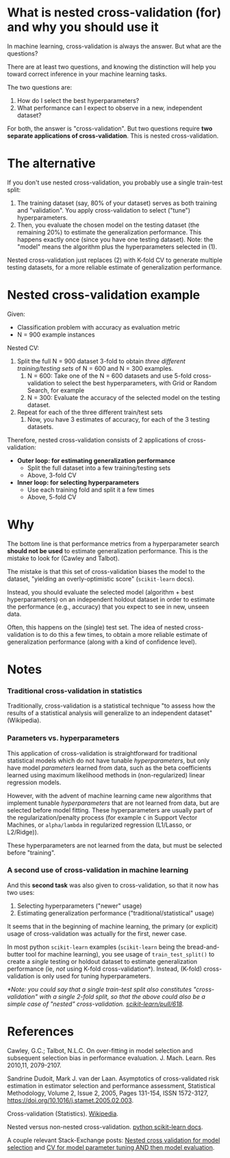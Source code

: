 # What is nested cross-validation (for) and why you should use it

In machine learning, cross-validation is always the answer. But what are the
questions?

There are at least two questions, and knowing the distinction will help you
toward correct inference in your machine learning tasks.

The two questions are:

1. How do I select the best hyperparameters?
1. What performance can I expect to observe in a new, independent dataset?

For both, the answer is "cross-validation". But two questions require **two
separate applications of cross-validation**. This is nested cross-validation.

# The alternative

If you don't use nested cross-validation, you probably use a single train-test
split:

1. The training dataset (say, 80% of your dataset) serves as both training and
   "validation". You apply cross-validation to select ("tune") hyperparameters.
1. Then, you evaluate the chosen model on the testing dataset (the remaining
   20%) to estimate the generalization performance. This happens exactly once
   (since you have one testing dataset). Note: the "model" means the algorithm
   plus the hyperparameters selected in (1).

Nested cross-validation just replaces (2) with K-fold CV to generate multiple
testing datasets, for a more reliable estimate of generalization performance.

# Nested cross-validation example

Given:

  * Classification problem with accuracy as evaluation metric
  * N = 900 example instances

Nested CV:

1. Split the full N = 900 dataset 3-fold to obtain *three different
   training/testing sets* of N = 600 and N = 300 examples.
    1. N = 600: Take one of the N = 600 datasets and use 5-fold
       cross-validation to select the best hyperparameters, with Grid or Random
       Search, for example
    2. N = 300: Evaluate the accuracy of the selected model on the testing
       dataset.
1. Repeat for each of the three different train/test sets
    1. Now, you have 3 estimates of accuracy, for each of the 3 testing
       datasets.

Therefore, nested cross-validation consists of 2 applications of
cross-validation:

  * **Outer loop: for estimating generalization performance**
      * Split the full dataset into a few training/testing sets
      * Above, 3-fold CV
  * **Inner loop: for selecting hyperparameters**
      * Use each training fold and split it a few times
      * Above, 5-fold CV
    

# Why

The bottom line is that performance metrics from a hyperparameter search
**should not be used** to estimate generalization performance. This is the
mistake to look for (Cawley and Talbot).

The mistake is that this set of cross-validation biases the model to the
dataset, "yielding an overly-optimistic score" (`scikit-learn` docs).

Instead, you should evaluate the selected model (algorithm + best
hyperparameters) on an independent holdout dataset in order to estimate the
performance (e.g., accuracy) that you expect to see in new, unseen data.

Often, this happens on the (single) test set. The idea of nested
cross-validation is to do this a few times, to obtain a more reliable estimate
of generalization performance (along with a kind of confidence level).

# Notes

### Traditional cross-validation in statistics

Traditionally, cross-validation is a statistical technique "to assess how the
results of a statistical analysis will generalize to an independent dataset"
(Wikipedia).

### Parameters vs. hyperparameters

This application of cross-validation is straightforward for traditional
statistical models which do not have tunable *hyperparameters*, but only have
model *parameters* learned from data, such as the beta coefficients learned
using maximum likelihood methods in (non-regularized) linear regression models.

However, with the advent of machine learning came new algorithms that implement
tunable *hyperparameters* that are not learned from data, but are selected
before model fitting. These hyperparameters are usually part of the
regularization/penalty process (for example `C` in Support Vector Machines, or
`alpha/lambda` in regularized regression (L1/Lasso, or L2/Ridge)).

These hyperparameters are not learned from the data, but must be selected
before "training".

### A second use of cross-validation in machine learning

And this **second task** was also given to cross-validation, so that it now has
two uses:

1. Selecting hyperparameters ("newer" usage)
1. Estimating generalization performance ("traditional/statistical" usage)

It seems that in the beginning of machine learning, the primary (or explicit)
usage of cross-validation was actually for the first, newer case.

In most python `scikit-learn` examples (`scikit-learn` being the
bread-and-butter tool for machine learning), you see usage of
`train_test_split()` to create a *single* testing or holdout dataset to
estimate generalization performance (ie, *not* using K-fold
cross-validation*). Instead, (K-fold) cross-validation is only used for tuning
hyperparameters.

_*Note: you could say that a single train-test split also constitutes
"cross-validation" with a single 2-fold split, so that the above could also be
a simple case of "nested"
cross-validation. [scikit-learn/pull/618](https://github.com/scikit-learn/scikit-learn/pull/618/files#diff-4b44173e050d6a693b27ae2028635d91)._

# References

Cawley, G.C.; Talbot, N.L.C. On over-fitting in model selection and subsequent
selection bias in performance evaluation. J. Mach. Learn. Res 2010,11,
2079-2107.

Sandrine Dudoit, Mark J. van der Laan. Asymptotics of cross-validated risk
estimation in estimator selection and performance assessment, Statistical
Methodology, Volume 2, Issue 2, 2005, Pages 131-154, ISSN 1572-3127,
https://doi.org/10.1016/j.stamet.2005.02.003.

Cross-validation
(Statistics). [Wikipedia](https://en.wikipedia.org/wiki/Cross-validation_(statistics)).

Nested versus non-nested cross-validation. [python scikit-learn
docs](https://scikit-learn.org/stable/auto_examples/model_selection/plot_nested_cross_validation_iris.html).

A couple relevant Stack-Exchange posts: [Nested cross validation for model
selection](https://stats.stackexchange.com/q/65128/207989) and [CV for model
parameter tuning AND then model
evaluation](https://stats.stackexchange.com/q/133120/207989).


